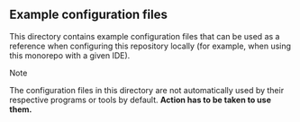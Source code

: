 ## Example configuration files

This directory contains example configuration files that can be used as a reference when configuring this repository locally (for example, when using this monorepo with a given IDE).

> [!NOTE]  
> The configuration files in this directory are not automatically used by their respective programs or tools by default. **Action has to be taken to use them.**
